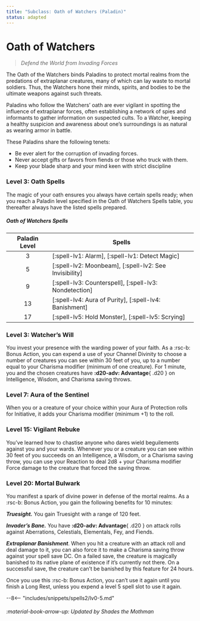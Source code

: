```yaml
---
title: "Subclass: Oath of Watchers (Paladin)"
status: adapted
---
```


<p style="display:none">
Defend the World from Invading Forces
</p>

# Oath of Watchers 

> *Defend the World from Invading Forces*

The Oath of the Watchers binds Paladins to protect mortal realms from the predations of extraplanar creatures, many of which can lay waste to mortal soldiers. Thus, the Watchers hone their minds, spirits, and bodies to be the ultimate weapons against such threats.

Paladins who follow the Watchers’ oath are ever vigilant in spotting the influence of extraplanar forces, often establishing a network of spies and informants to gather information on suspected cults. To a Watcher, keeping a healthy suspicion and awareness about one’s surroundings is as natural as wearing armor in battle.

These Paladins share the following tenets:

- Be ever alert for the corruption of invading forces.
- Never accept gifts or favors from fiends or those who truck with them.
- Keep your blade sharp and your mind keen with strict discipline

### Level 3: Oath Spells

The magic of your oath ensures you always have certain spells ready; when you reach a Paladin level specified in the Oath of Watchers Spells table, you thereafter always have the listed spells prepared.

##### Oath of Watchers Spells

| Paladin Level | Spells |
|:-:|---|
| 3 | [:spell-lv1: Alarm], [:spell-lv1: Detect Magic] |
| 5 | [:spell-lv2: Moonbeam], [:spell-lv2: See Invisibility] |
| 9 | [:spell-lv3: Counterspell], [:spell-lv3: Nondetection] |
| 13 | [:spell-lv4: Aura of Purity], [:spell-lv4: Banishment] |
| 17 | [:spell-lv5: Hold Monster], [:spell-lv5: Scrying] |

### Level 3: Watcher’s Will

You invest your presence with the warding power of your faith. As a :rsc-b: Bonus Action, you can expend a use of your Channel Divinity to choose a number of creatures you can see within 30 feet of you, up to a number equal to your Charisma modifier (minimum of one creature). For 1 minute, you and the chosen creatures have **:d20-adv: Advantage**{ .d20 } on Intelligence, Wisdom, and Charisma saving throws.

### Level 7: Aura of the Sentinel

When you or a creature of your choice within your Aura of Protection rolls for Initiative, it adds your Charisma modifier (minimum +1) to the roll.

### Level 15: Vigilant Rebuke

You’ve learned how to chastise anyone who dares wield beguilements against you and your wards. Whenever you or a creature you can see within 30 feet of you succeeds on an Intelligence, a Wisdom, or a Charisma saving throw, you can use your Reaction to deal 2d8 + your Charisma modifier Force damage to the creature that forced the saving throw.

### Level 20: Mortal Bulwark

You manifest a spark of divine power in defense of the mortal realms. As a :rsc-b: Bonus Action, you gain the following benefits for 10 minutes:

***Truesight.*** You gain Truesight with a range of 120 feet.

***Invader’s Bane.*** You have **:d20-adv: Advantage**{ .d20 } on attack rolls against Aberrations, Celestials, Elementals, Fey, and Fiends.

***Extraplanar Banishment***. When you hit a creature with an attack roll and deal damage to it, you can also force it to make a Charisma saving throw against your spell save DC. On a failed save, the creature is magically banished to its native plane of existence if it’s currently not there. On a successful save, the creature can’t be banished by this feature for 24 hours.

Once you use this :rsc-b: Bonus Action, you can’t use it again until you finish a Long Rest, unless you expend a level 5 spell slot to use it again.

--8<-- "includes/snippets/spells2/lv0-5.md"

###### :material-book-arrow-up: Updated by *Shades the Mothman*
